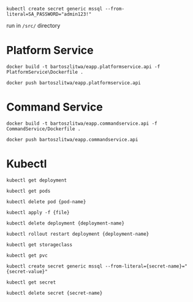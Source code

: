 ﻿`kubectl create secret generic mssql --from-literal=SA_PASSWORD="admin123!"`

run in `/src/` directory

# Platform Service
`docker build -t bartoszlitwa/eapp.platformservice.api -f PlatformService\Dockerfile .`

`docker push bartoszlitwa/eapp.platformservice.api`

# Command Service
`docker build -t bartoszlitwa/eapp.commandservice.api -f CommandService/Dockerfile .`

`docker push bartoszlitwa/eapp.commandservice.api`

# Kubectl
`kubectl get deployment`

`kubectl get pods`

`kubectl delete pod {pod-name}`

`kubectl apply -f {file}`

`kubectl delete deployment {deployment-name}`

`kubectl rollout restart deployment {deployment-name}`

`kubectl get storageclass`

`kubectl get pvc`

`kubectl create secret generic mssql --from-literal={secret-name}="{secret-value}"`

`kubectl get secret`

`kubectl delete secret {secret-name}`